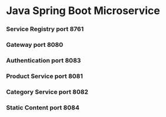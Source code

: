# Java Spring Boot Microservice
### Service Registry port 8761
### Gateway  port 8080
### Authentication  port 8083
### Product Service  port 8081
### Category Service  port 8082
### Static Content  port 8084